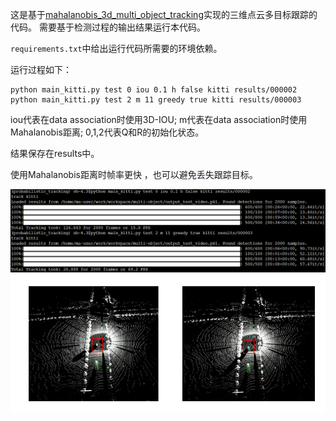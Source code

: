 这是基于[mahalanobis_3d_multi_object_tracking](https://github.com/eddyhkchiu/mahalanobis_3d_multi_object_tracking)实现的三维点云多目标跟踪的代码。
需要基于检测过程的输出结果运行本代码。

`requirements.txt`中给出运行代码所需要的环境依赖。

运行过程如下：

```
python main_kitti.py test 0 iou 0.1 h false kitti results/000002
python main_kitti.py test 2 m 11 greedy true kitti results/000003
```

iou代表在data association时使用3D-IOU;
m代表在data association时使用Mahalanobis距离;
0,1,2代表Q和R的初始化状态。

结果保存在results中。

使用Mahalanobis距离时帧率更快 ，也可以避免丢失跟踪目标。

![avatar](https://github.com/FengZicai/Deecamp2020-Point-Cloud-Multi-Object-Tracking/blob/master/doc/Snipaste_2020-07-23_21-43-11.png)
![avatar](https://github.com/FengZicai/Deecamp2020-Point-Cloud-Multi-Object-Tracking/blob/master/doc/Snipaste_2020-07-24_15-45-47.png)

